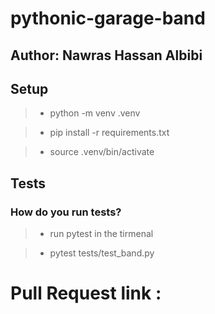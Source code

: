 # pythonic-garage-band

## Author: Nawras Hassan Albibi

## Setup

> - python -m venv .venv

> - pip install -r requirements.txt

> - source .venv/bin/activate

## Tests

### How do you run tests?

> - run pytest in the tirmenal


> - pytest tests/test_band.py


# Pull Request link :  